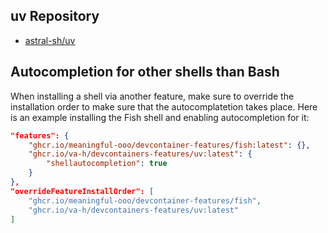 ## uv Repository

* [astral-sh/uv](https://github.com/astral-sh/uv)

## Autocompletion for other shells than Bash

When installing a shell via another feature, make sure to override the installation order to make sure that the autocomplatetion takes place. Here is an example installing the Fish shell and enabling autocompletion for it:

```json
"features": {
    "ghcr.io/meaningful-ooo/devcontainer-features/fish:latest": {},
    "ghcr.io/va-h/devcontainers-features/uv:latest": {
        "shellautocompletion": true
    }
},
"overrideFeatureInstallOrder": [
    "ghcr.io/meaningful-ooo/devcontainer-features/fish",
    "ghcr.io/va-h/devcontainers-features/uv:latest"
]
```
